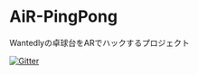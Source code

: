 # AiR-PingPong

Wantedlyの卓球台をARでハックするプロジェクト

[![Gitter](https://badges.gitter.im/Join%20Chat.svg)](https://gitter.im/wantedly/AiR-PingPong?utm_source=badge&utm_medium=badge&utm_campaign=pr-badge)
